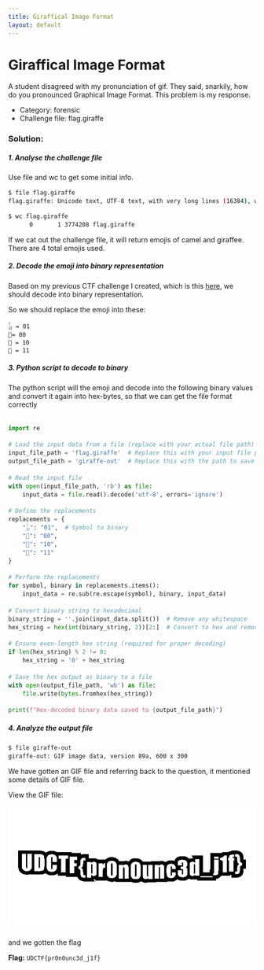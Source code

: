 ```yaml
---
title: Giraffical Image Format
layout: default
---
```


# Giraffical Image Format


A student disagreed with my pronunciation of gif. They said, snarkily, how do you pronounced Graphical Image Format. This problem is my response.

- Category: forensic
- Challenge file: flag.giraffe

### Solution:

##### 1. Analyse the challenge file

Use file and wc to get some initial info.

```bash
$ file flag.giraffe
flag.giraffe: Unicode text, UTF-8 text, with very long lines (16384), with no line terminators
```

```bash
$ wc flag.giraffe
      0       1 3774208 flag.giraffe
```

If we cat out the challenge file, it will return emojis of camel and giraffee. There are 4 total emojis used. 

##### 2. Decode the emoji into binary representation

Based on my previous CTF challenge I created, which is this [here](https://0x251e-challenge.github.io/challenges/posts/lemon-and-tangerine/), we should decode into binary representation.

So we should replace the emoji into these:
```
𓃱 = 01
🦒= 00
🐪 = 10
🐫 = 11
```

##### 3. Python script to decode to binary

The python script will the emoji and decode into the following binary values and convert it again into hex-bytes, so that we can get the file format correctly

```py

import re

# Load the input data from a file (replace with your actual file path)
input_file_path = 'flag.giraffe'  # Replace this with your input file path
output_file_path = 'giraffe-out'  # Replace this with the path to save the hex-decoded file

# Read the input file
with open(input_file_path, 'rb') as file:
    input_data = file.read().decode('utf-8', errors='ignore')

# Define the replacements
replacements = {
    "𓃱": "01",  # Symbol to binary
    "🦒": "00",
    "🐪": "10",
    "🐫": "11"
}

# Perform the replacements
for symbol, binary in replacements.items():
    input_data = re.sub(re.escape(symbol), binary, input_data)

# Convert binary string to hexadecimal
binary_string = ''.join(input_data.split())  # Remove any whitespace
hex_string = hex(int(binary_string, 2))[2:]  # Convert to hex and remove the '0x' prefix

# Ensure even-length hex string (required for proper decoding)
if len(hex_string) % 2 != 0:
    hex_string = '0' + hex_string

# Save the hex output as binary to a file
with open(output_file_path, 'wb') as file:
    file.write(bytes.fromhex(hex_string))

print(f"Hex-decoded binary data saved to {output_file_path}")
```

##### 4. Analyze the output file

```bash
$ file giraffe-out
giraffe-out: GIF image data, version 89a, 600 x 300
```

We have gotten an GIF file and referring back to the question, it mentioned some details of GIF file.

View the GIF file:

![giraffe-out.gif](giraffe-out.gif)

and we gotten the flag

**Flag:** `UDCTF{pr0n0unc3d_j1f}`


